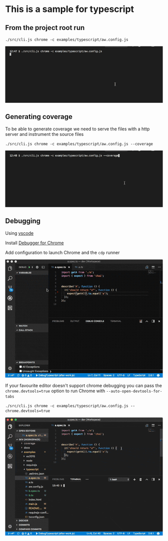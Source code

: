 # This is a sample for typescript

## From the project root run

```shell
./src/cli.js chrome -c examples/typescript/aw.config.js
```

![](./typescript.gif)

## Generating coverage

To be able to generate coverage we need to serve the files with a http server and instrument the source files

```shell
./src/cli.js chrome -c examples/typescript/aw.config.js --coverage
```

![](./typescript-coverage.gif)

## Debugging

Using [vscode](https://code.visualstudio.com/)

Install [Debugger for Chrome](https://marketplace.visualstudio.com/items?itemName=msjsdiag.debugger-for-chrome)

Add configuration to launch Chrome and the `cdp` runner

![](./typescript-debug.gif)

If your favourite editor doesn't support chrome debugging you can pass the `chrome.devtools=true` option to run Chrome with `--auto-open-devtools-for-tabs`

```shell
./src/cli.js chrome -c examples/typescript/aw.config.js --chrome.devtools=true
```

![](./typescript-debug-devtools.gif)
